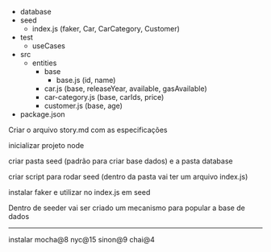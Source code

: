 - database
- seed
  - index.js (faker, Car, CarCategory, Customer)
- test
  - useCases
- src
  - entities
    - base
      - base.js (id, name)
    - car.js (base, releaseYear, available, gasAvailable)
    - car-category.js (base, carIds, price)
    - customer.js (base, age)
- package.json

Criar o arquivo story.md com as especificações

inicializar projeto node

criar pasta seed (padrão para criar base dados) e a pasta database

criar script para rodar seed (dentro da pasta vai ter um arquivo index.js)

instalar faker e utilizar no index.js em seed

Dentro de seeder vai ser criado um mecanismo para popular a base de dados

---

instalar mocha@8 nyc@15 sinon@9 chai@4
